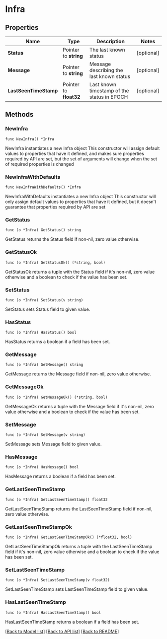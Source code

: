 # Infra

## Properties

Name | Type | Description | Notes
------------ | ------------- | ------------- | -------------
**Status** | Pointer to **string** | The last known status | [optional] 
**Message** | Pointer to **string** | Message describing the last known status | [optional] 
**LastSeenTimeStamp** | Pointer to **float32** | Last known timestamp of the status in EPOCH | [optional] 

## Methods

### NewInfra

`func NewInfra() *Infra`

NewInfra instantiates a new Infra object
This constructor will assign default values to properties that have it defined,
and makes sure properties required by API are set, but the set of arguments
will change when the set of required properties is changed

### NewInfraWithDefaults

`func NewInfraWithDefaults() *Infra`

NewInfraWithDefaults instantiates a new Infra object
This constructor will only assign default values to properties that have it defined,
but it doesn't guarantee that properties required by API are set

### GetStatus

`func (o *Infra) GetStatus() string`

GetStatus returns the Status field if non-nil, zero value otherwise.

### GetStatusOk

`func (o *Infra) GetStatusOk() (*string, bool)`

GetStatusOk returns a tuple with the Status field if it's non-nil, zero value otherwise
and a boolean to check if the value has been set.

### SetStatus

`func (o *Infra) SetStatus(v string)`

SetStatus sets Status field to given value.

### HasStatus

`func (o *Infra) HasStatus() bool`

HasStatus returns a boolean if a field has been set.

### GetMessage

`func (o *Infra) GetMessage() string`

GetMessage returns the Message field if non-nil, zero value otherwise.

### GetMessageOk

`func (o *Infra) GetMessageOk() (*string, bool)`

GetMessageOk returns a tuple with the Message field if it's non-nil, zero value otherwise
and a boolean to check if the value has been set.

### SetMessage

`func (o *Infra) SetMessage(v string)`

SetMessage sets Message field to given value.

### HasMessage

`func (o *Infra) HasMessage() bool`

HasMessage returns a boolean if a field has been set.

### GetLastSeenTimeStamp

`func (o *Infra) GetLastSeenTimeStamp() float32`

GetLastSeenTimeStamp returns the LastSeenTimeStamp field if non-nil, zero value otherwise.

### GetLastSeenTimeStampOk

`func (o *Infra) GetLastSeenTimeStampOk() (*float32, bool)`

GetLastSeenTimeStampOk returns a tuple with the LastSeenTimeStamp field if it's non-nil, zero value otherwise
and a boolean to check if the value has been set.

### SetLastSeenTimeStamp

`func (o *Infra) SetLastSeenTimeStamp(v float32)`

SetLastSeenTimeStamp sets LastSeenTimeStamp field to given value.

### HasLastSeenTimeStamp

`func (o *Infra) HasLastSeenTimeStamp() bool`

HasLastSeenTimeStamp returns a boolean if a field has been set.


[[Back to Model list]](../README.md#documentation-for-models) [[Back to API list]](../README.md#documentation-for-api-endpoints) [[Back to README]](../README.md)


